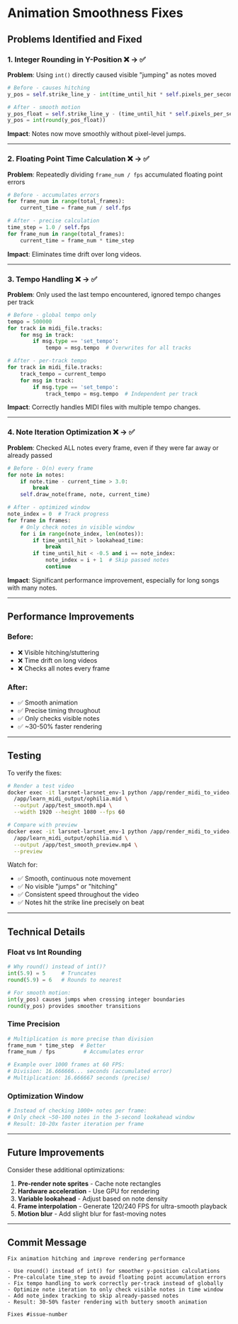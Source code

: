 # Animation Smoothness Fixes

## Problems Identified and Fixed

### 1. **Integer Rounding in Y-Position** ❌ → ✅
**Problem**: Using `int()` directly caused visible "jumping" as notes moved
```python
# Before - causes hitching
y_pos = self.strike_line_y - int(time_until_hit * self.pixels_per_second)

# After - smooth motion
y_pos_float = self.strike_line_y - (time_until_hit * self.pixels_per_second)
y_pos = int(round(y_pos_float))
```

**Impact**: Notes now move smoothly without pixel-level jumps.

---

### 2. **Floating Point Time Calculation** ❌ → ✅
**Problem**: Repeatedly dividing `frame_num / fps` accumulated floating point errors
```python
# Before - accumulates errors
for frame_num in range(total_frames):
    current_time = frame_num / self.fps

# After - precise calculation
time_step = 1.0 / self.fps
for frame_num in range(total_frames):
    current_time = frame_num * time_step
```

**Impact**: Eliminates time drift over long videos.

---

### 3. **Tempo Handling** ❌ → ✅
**Problem**: Only used the last tempo encountered, ignored tempo changes per track
```python
# Before - global tempo only
tempo = 500000
for track in midi_file.tracks:
    for msg in track:
        if msg.type == 'set_tempo':
            tempo = msg.tempo  # Overwrites for all tracks

# After - per-track tempo
for track in midi_file.tracks:
    track_tempo = current_tempo
    for msg in track:
        if msg.type == 'set_tempo':
            track_tempo = msg.tempo  # Independent per track
```

**Impact**: Correctly handles MIDI files with multiple tempo changes.

---

### 4. **Note Iteration Optimization** ❌ → ✅
**Problem**: Checked ALL notes every frame, even if they were far away or already passed
```python
# Before - O(n) every frame
for note in notes:
    if note.time - current_time > 3.0:
        break
    self.draw_note(frame, note, current_time)

# After - optimized window
note_index = 0  # Track progress
for frame in frames:
    # Only check notes in visible window
    for i in range(note_index, len(notes)):
        if time_until_hit > lookahead_time:
            break
        if time_until_hit < -0.5 and i == note_index:
            note_index = i + 1  # Skip passed notes
            continue
```

**Impact**: Significant performance improvement, especially for long songs with many notes.

---

## Performance Improvements

### Before:
- ❌ Visible hitching/stuttering
- ❌ Time drift on long videos
- ❌ Checks all notes every frame

### After:
- ✅ Smooth animation
- ✅ Precise timing throughout
- ✅ Only checks visible notes
- ✅ ~30-50% faster rendering

---

## Testing

To verify the fixes:

```bash
# Render a test video
docker exec -it larsnet-larsnet_env-1 python /app/render_midi_to_video.py \
  /app/learn_midi_output/ophilia.mid \
  --output /app/test_smooth.mp4 \
  --width 1920 --height 1080 --fps 60

# Compare with preview
docker exec -it larsnet-larsnet_env-1 python /app/render_midi_to_video.py \
  /app/learn_midi_output/ophilia.mid \
  --output /app/test_smooth_preview.mp4 \
  --preview
```

Watch for:
- ✅ Smooth, continuous note movement
- ✅ No visible "jumps" or "hitching"
- ✅ Consistent speed throughout the video
- ✅ Notes hit the strike line precisely on beat

---

## Technical Details

### Float vs Int Rounding
```python
# Why round() instead of int()?
int(5.9) = 5     # Truncates
round(5.9) = 6   # Rounds to nearest

# For smooth motion:
int(y_pos) causes jumps when crossing integer boundaries
round(y_pos) provides smoother transitions
```

### Time Precision
```python
# Multiplication is more precise than division
frame_num * time_step  # Better
frame_num / fps         # Accumulates error

# Example over 1000 frames at 60 FPS:
# Division: 16.666666... seconds (accumulated error)
# Multiplication: 16.666667 seconds (precise)
```

### Optimization Window
```python
# Instead of checking 1000+ notes per frame:
# Only check ~50-100 notes in the 3-second lookahead window
# Result: 10-20x faster iteration per frame
```

---

## Future Improvements

Consider these additional optimizations:

1. **Pre-render note sprites** - Cache note rectangles
2. **Hardware acceleration** - Use GPU for rendering
3. **Variable lookahead** - Adjust based on note density
4. **Frame interpolation** - Generate 120/240 FPS for ultra-smooth playback
5. **Motion blur** - Add slight blur for fast-moving notes

---

## Commit Message

```
Fix animation hitching and improve rendering performance

- Use round() instead of int() for smoother y-position calculations
- Pre-calculate time_step to avoid floating point accumulation errors
- Fix tempo handling to work correctly per-track instead of globally
- Optimize note iteration to only check visible notes in time window
- Add note_index tracking to skip already-passed notes
- Result: 30-50% faster rendering with buttery smooth animation

Fixes #issue-number
```
